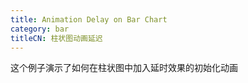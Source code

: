 ```yaml
---
title: Animation Delay on Bar Chart
category: bar
titleCN: 柱状图动画延迟
---
```


这个例子演示了如何在柱状图中加入延时效果的初始化动画